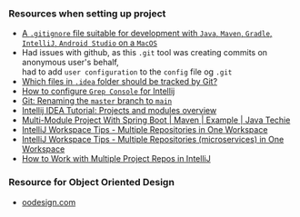 ### Resources when setting up project

* [A `.gitignore` file suitable for development with `Java`, `Maven`, `Gradle`, `IntelliJ`, `Android Studio` on a `MacOS`](https://gist.github.com/edesdan/6bb43343740bcd54ef0f56a384a2f66f)
* Had issues with github, as this `.git` tool was creating commits on anonymous user's behalf, <br/>
  had to add `user configuration` to the `config` file og `.git`
* [Which files in `.idea` folder should be tracked by Git?](https://stackoverflow.com/questions/43198273/which-files-in-idea-folder-should-be-tracked-by-git)
* [How to configure `Grep Console` for Intellij](https://stackoverflow.com/questions/24430340/how-to-configure-grep-console-for-intellij)
* [Git: Renaming the `master` branch to `main`](https://dev.to/rhymu8354/git-renaming-the-master-branch-137b)
* [Intellij IDEA Tutorial: Projects and modules overview](https://www.youtube.com/watch?v=IGgED_ihY5c&ab_channel=CraftOfProgramming)
* [Multi-Module Project With Spring Boot | Maven | Example | Java Techie](https://www.youtube.com/watch?v=DG9B2w-N42s&ab_channel=JavaTechie)
* [IntelliJ Workspace Tips - Multiple Repositories in One Workspace](https://www.youtube.com/watch?v=9pRf3VRXEdo&ab_channel=SpringFrameworkGuru)
* [IntelliJ Workspace Tips - Multiple Repositories (microservices) in One Workspace](https://www.youtube.com/watch?v=9pRf3VRXEdo&ab_channel=SpringFrameworkGuru)
* [How to Work with Multiple Project Repos in IntelliJ](https://www.youtube.com/watch?v=mToyuBV_ydw&ab_channel=TestOxide)
### Resource for Object Oriented Design

* [oodesign.com](https://www.oodesign.com/)